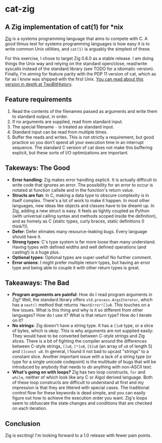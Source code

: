 # cat-zig
## A Zig implementation of cat(1) for \*nix

[Zig](https://ziglang.org/) is a systems programming language that aims to
compete with C. A good litmus test for systems programming languages is how easy
it is to write common Unix utilities, and `cat(1)` is arguably the simplest of
these.

For this exercise, I chose to target Zig 0.6.0 as a stable release. I am doing
things the Unix way and relying on the standard open/close, read/write syscalls
instead of the standard library (see TODO for a idiomatic version). Finally, I'm
aiming for feature parity with the PDP 11 version of cat, which as far as I know
was shipped with the first Unix. [You can read about this version in depth at
TwoBitHistory](https://twobithistory.org/2018/11/12/cat.html).

## Feature requirements

1. Read the contents of the filenames passed as arguments and write them to
   standard output, in order.
1. If no arguments are supplied, read from standard input.
1. The special filename `-` is treated as standard input.
1. Standard input can be read from multiple times.
1. Buffer the reads and writes. This is not strictly a requirement, but good
   practice so you don't spend all your execution time in an interrupt sequence.
   The standard C version of cat does not make this buffering explicit, but
   these sorts of I/O optimizations are important.

## Takeways: The Good

 - **Error handling**: Zig makes error handling explicit. It is actually difficult
   to write code that ignores an error. The possibility for an error to occur is
   notated at function callsite and in the function's return value.
 - **Structs are fun**: In C, making a data type to obscure complexity is in
   itself complex. There's a lot of work to make it happen. In most other
   languages, new ideas like objects and classes have to be dreamt up. In Zig,
   adding a new struct is easy. It feels as tightly coupled as Python (with
   universal calling syntax and methods scoped inside the definition), and as
   homely as C (static types, curly braces, static definitions (I think?)).
 - **Defer**: Defer elimates many resource-leaking bugs. Every language should
   have it.
 - **Strong types**: C's type system is far more loose than many understand.
   Having types with defined widths and well defined operations (and casting!)
   is a huge plus.
 - **Optional types**: Optional types are super useful! No further comment.
 - **Error unions**: I might prefer multiple return types, but having an error
   type and being able to couple it with other return types is great.

## Takeaways: The Bad
 - **Program arguments are painful**: How do I read program arguments in Zig?
   Well, the standard library offers `std.process.ArgsIterator`, which has a
   `next()` method that returns `?NextError![]u8`. This touches on a few issues.
   What is this thing and why is it so different from other languages?  How do I
   use it?  What is that return type? How do I iterate on it?
 - **No strings**: Zig doesn't have a string type. It has a `[]u8` type, or a
   slice of bytes, which is *okay*. This is why arguments are not supplied
   easily: They would have to be converted between C-style strings and Zig
   slices. There is a bit of fighting the compiler around the differences
   between C-style strings, `[]u8`, `[*]u8`, `[5]u8` (an array of `u8` of length
   5) and `[]const u8`. In general, I found it not bad to upcast "strings" to a
   constant slice. Another important issue with a lack of a string type (or type
   for a single unicode codepoint) is the multitude of bugs that will be
   introduced by anybody that needs to *do* anything with non-ASCII text.
 - **What's going on with loops?** Zig has two loop constructs, `for` and
   `while`, neither of which look like any C or Algol derived language. Both of
   these loop constructs are difficult to understand at first and my impression
   is that they are littered with special cases. The traditional control flow
   for these keywords is dead simple, and you can easily figure out how to
   achieve the execution order you want. Zig's loops seem to obfuscate the state
   changes and conditions that are checked on each iteration.

## Conclusion

Zig is exciting! I'm looking forward to a 1.0 release with fewer pain points.

